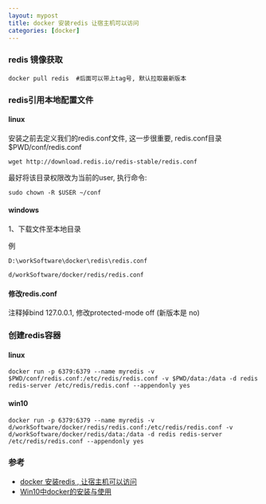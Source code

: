 ```yaml
---
layout: mypost
title: docker 安装redis 让宿主机可以访问
categories: [docker]
---
```


### redis 镜像获取

```shell
docker pull redis  #后面可以带上tag号, 默认拉取最新版本
```

### redis引用本地配置文件

#### linux

安装之前去定义我们的redis.conf文件, 这一步很重要, redis.conf目录 $PWD/conf/redis.conf

````shell
wget http://download.redis.io/redis-stable/redis.conf
````

最好将该目录权限改为当前的user, 执行命令:

````shell
sudo chown -R $USER ~/conf
````

#### windows

1、下载文件至本地目录

例

```shell
D:\workSoftware\docker\redis\redis.conf

d/workSoftware/docker/redis/redis.conf
```

#### 修改redis.conf

注释掉bind 127.0.0.1, 修改protected-mode off (新版本是 no)

### 创建redis容器

#### linux

````shell
docker run -p 6379:6379 --name myredis -v $PWD/conf/redis.conf:/etc/redis/redis.conf -v $PWD/data:/data -d redis redis-server /etc/redis/redis.conf --appendonly yes
````

#### win10

```shell
docker run -p 6379:6379 --name myredis -v d/workSoftware/docker/redis/redis.conf:/etc/redis/redis.conf -v d/workSoftware/docker/redis/data:/data -d redis redis-server /etc/redis/redis.conf --appendonly yes
```



### 参考
- [docker 安装redis , 让宿主机可以访问](https://www.cnblogs.com/shihuibei/p/10663112.html)
- [Win10中docker的安装与使用](https://blog.csdn.net/zzq060143/article/details/91050272)
